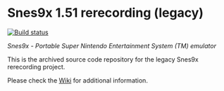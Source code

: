 # Snes9x 1.51 rerecording (legacy)
[![Build status](https://ci.appveyor.com/api/projects/status/0bs8gk1h7pp06g5i/branch/snes9x-151?svg=true)](https://ci.appveyor.com/project/gocha/snes9x-rr-tasvideos/branch/snes9x-151)

*Snes9x - Portable Super Nintendo Entertainment System (TM) emulator*

This is the archived source code repository for the legacy Snes9x rerecording project.

Please check the [Wiki](https://github.com/TASVideos/snes9x-rr/wiki) for additional information.
